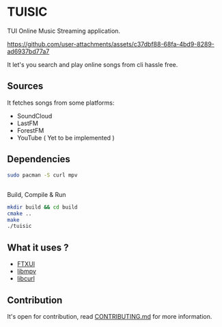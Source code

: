 # TUISIC

TUI Online Music Streaming application.


https://github.com/user-attachments/assets/c37dbf88-68fa-4bd9-8289-ad6937bd77a7


It let's you search and play online songs from cli hassle free.

## Sources
It fetches songs from some platforms:
- SoundCloud
- LastFM
- ForestFM
- YouTube ( Yet to be implemented )

## Dependencies 
```sh
sudo pacman -S curl mpv
```

## 
Build, Compile & Run

```sh
mkdir build && cd build
cmake ..
make
./tuisic
```

## What it uses ?

- [FTXUI](https://github.com/ArthurSonzogni/FTXUI)
- [libmpv](https://github.com/mpv-player/mpv/tree/master/libmpv)
- [libcurl](https://curl.se/libcurl/)


## Contribution 
It's open for contribution, read [CONTRIBUTING.md](./CONTRIBUTING.md) for more information.
